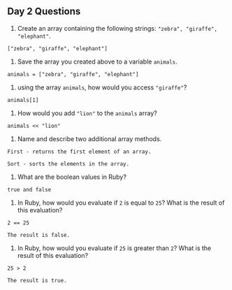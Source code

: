 ## Day 2 Questions

1. Create an array containing the following strings: `"zebra", "giraffe", "elephant"`.

  `["zebra", "giraffe", "elephant"]`

1. Save the array you created above to a variable `animals`.

  `animals = ["zebra", "giraffe", "elephant"]`


1. using the array `animals`, how would you access `"giraffe"`?

  `animals[1]`

1. How would you add `"lion"` to the `animals` array?

  `animals << "lion"`

1. Name and describe two additional array methods.

  `First - returns the first element of an array.`

  `Sort - sorts the elements in the array.`

1. What are the boolean values in Ruby?

  `true and false`

1. In Ruby, how would you evaluate if `2` is equal to `25`? What is the result of this evaluation?

  `2 == 25`

  `The result is false.`

1. In Ruby, how would you evaluate if `25` is greater than `2`? What is the result of this evaluation?

  `25 > 2`

  `The result is true.`
